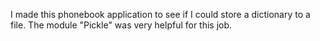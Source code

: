I made this phonebook application to see if I could store a dictionary to a file. 
The module "Pickle" was very helpful for this job. 

